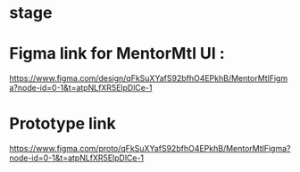 # stage
# Figma link for MentorMtl UI :
https://www.figma.com/design/qFkSuXYafS92bfhO4EPkhB/MentorMtlFigma?node-id=0-1&t=atpNLfXR5ElpDlCe-1
# Prototype link
https://www.figma.com/proto/qFkSuXYafS92bfhO4EPkhB/MentorMtlFigma?node-id=0-1&t=atpNLfXR5ElpDlCe-1
